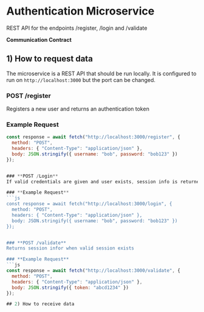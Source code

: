 # Authentication Microservice
REST API for the endpoints /register, /login and /validate

**Communication Contract**
## 1) How to request data
The microservice is a REST API that should be run locally. It is configured to run on `http://localhost:3000` but the port can be changed.

### **POST /register**
Registers a new user and returns an authentication token 

### **Example Request**
```js
const response = await fetch("http://localhost:3000/register", {
  method: "POST",
  headers: { "Content-Type": "application/json" },
  body: JSON.stringify({ username: "bob", password: "bob123" })
});


### **POST /Login**
If valid credentials are given and user exists, session info is returned 

### **Example Request**
```js
const response = await fetch("http://localhost:3000/login", {
  method: "POST",
  headers: { "Content-Type": "application/json" },
  body: JSON.stringify({ username: "bob", password: "bob123" })
});


### **POST /validate**
Returns session infor when valid session exists 

### **Example Request**
```js
const response = await fetch("http://localhost:3000/validate", {
  method: "POST",
  headers: { "Content-Type": "application/json" },
  body: JSON.stringify({ token: "abcd1234" })
});

## 2) How to receive data



